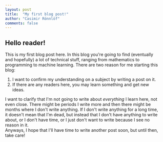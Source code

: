 ```yaml
---
layout: post
title:  "My first blog post!"
author: "Casimir Rönnlöf"
comments: false
---
```


## Hello reader!
This is my first blog post here. In this blog you're going to find (eventually and hopefully) a lot of technical stuff, ranging from mathematics to programming to machine learning. There are two reason for me starting this blog:

1. I want to confirm my understanding on a subject by writing a post on it.
2. If there are any readers here, you may learn something and get new ideas.

I want to clarify that I'm not going to write about _everything_ I learn here, not even close. There might be periods I write more and then there might be months where I don't write anything. If I don't write anything for a long time, it doesn't mean that I'm dead, but instead that I don't have anything to write about, or I don't have time, or I just don't want  to write because I see no reason in it.
<br />
Anyways, I hope that I'll have time to write another post soon, but until then, take care!
